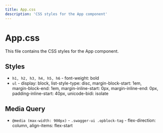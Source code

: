```yaml
---
title: App.css
description: 'CSS styles for the App component'
---
```

# App.css

This file contains the CSS styles for the App component.

## Styles

* `h1, h2, h3, h4, h5, h6` - font-weight: bold
* `ul` - display: block, list-style-type: disc, margin-block-start: 1em, margin-block-end: 1em, margin-inline-start: 0px, margin-inline-end: 0px, padding-inline-start: 40px, unicode-bidi: isolate

## Media Query

* `@media (max-width: 900px)` - `.swagger-ui .opblock-tag` - flex-direction: column, align-items: flex-start